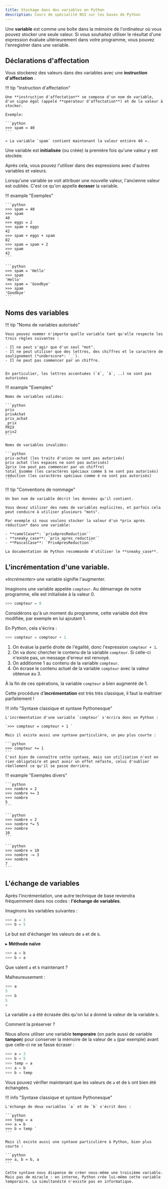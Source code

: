 ```yaml
---
title: Stockage dans des variables en Python
description: Cours de spécialité NSI sur les bases de Python
---
```


Une **variable** est comme une boîte dans la mémoire de l'ordinateur où vous pouvez stocker une seule valeur. Si vous souhaitez utiliser le résultat d'une expression évaluée ultérieurement dans votre programme, vous pouvez l'enregistrer dans une variable.

## Déclarations d'affectation

Vous stockerez des valeurs dans des variables avec une **instruction d'affectation** .

!!! tip "Instruction d'affectation"

    Une **instruction d'affectation** se compose d'un nom de variable, d'un signe égal (appelé **opérateur d'affectation**) et de la valeur à stocker.

    Exemple:

    ```python
    >>> spam = 40
    ```

    « La variable `spam` contient maintenant la valeur entière 40 ».

Une variable est **initialisée** (ou créée) la première fois qu'une valeur y est stockée.

Après cela, vous pouvez l'utiliser dans des expressions avec d'autres variables et valeurs.

Lorsqu'une variable se voit attribuer une nouvelle valeur, l'ancienne valeur est oubliée. C'est ce qu'on appelle **écraser** la variable.

!!! example "Exemples"

    ```python
    >>> spam = 40
    >>> spam
    40
    >>> eggs = 2
    >>> spam + eggs
    42
    >>> spam + eggs + spam
    82
    >>> spam = spam + 2
    >>> spam
    42
    ```

    ```python
    >>> spam = 'Hello'
    >>> spam
    'Hello'
    >>> spam = 'Goodbye'
    >>> spam
    'Goodbye'
    ```

## Noms des variables

!!! tip "Noms de variables autorisés"

    Vous pouvez nommer n'importe quelle variable tant qu'elle respecte les trois règles suivantes :

    - Il ne peut s'agir que d'un seul "mot".
    - Il ne peut utiliser que des lettres, des chiffres et le caractère de soulignement (*underscore*: `_`).
    - Il ne peut pas commencer par un chiffre.


    En particulier, les lettres accentuées (`é`, `à`, ..) ne sont pas autorisées

!!! example "Exemples"

    Noms de variables valides:

    ```python
    prix
    prixAchat
    prix_achat
    _prix
    PRIX
    prix2
    ```

    Noms de variables invalides:

    ```python
    prix-achat (les traits d'union ne sont pas autorisés)
    prix achat (les espaces ne sont pas autorisés)
    2prix (ne peut pas commencer par un chiffre)
    total_$somme (les caractères spéciaux comme $ ne sont pas autorisés)
    réduction (les caractères spéciaux comme é ne sont pas autorisés)
    ```

!!! tip "Conventions de nommage"

    Un bon nom de variable décrit les données qu'il contient.

    Vous devez utiliser des noms de variables explicites, et parfois cela peut conduire à utiliser plusieurs "mots".

    Par exemple si nous voulons stocker la valeur d'un *prix après réduction* dans une variable:

    - **camelCase**: `prixApresReduction``
    - **sneaky_case**: `prix_apres_reduction``
    - **PascalCase**: `PrixApresReduction``

    La documentation de Python recommande d'utiliser le **sneaky_case**.

## L'incrémentation d'une variable.

_«Incrémenter»_ une variable signifie l'augmenter.

Imaginons une variable appelée `compteur`. Au démarrage de notre programme, elle est initialisée à la valeur 0.

```python
>>> compteur = 0
```

Considérons qu'à un moment du programme, cette variable doit être modifiée, par exemple en lui ajoutant 1.

En Python, cela s'écrira :

```python
>>> compteur = compteur + 1
```

1. On évalue la partie droite de l'égalité, donc l'expression `compteur + 1`.
2. On va donc chercher le contenu de la variable `compteur`. Si celle-ci n'existe pas, un message d'erreur est renvoyé.
3. On additionne 1 au contenu de la variable `compteur`.
4. On écrase le contenu actuel de la variable `compteur` avec la valeur obtenue au 3.

À la fin de ces opérations, la variable `compteur` a bien augmenté de 1.

Cette procédure d'**incrémentation** est très très classique, il faut la maîtriser parfaitement !

!!! info "Syntaxe classique et syntaxe Pythonesque"

    L'incrémentation d'une variable `compteur` s'écrira donc en Python :

    `>>> compteur = compteur + 1 `

    Mais il existe aussi une syntaxe particulière, un peu plus courte :

    ```python
    >>> compteur += 1
    ```
    C'est bien de connaître cette syntaxe, mais son utilisation n'est en rien obligatoire et peut avoir un effet néfaste, celui d'oublier réellement ce qu'il se passe derrière.

!!! example "Exemples divers"

    ```python
    >>> nombre = 2
    >>> nombre += 3
    >>> nombre
    5
    ```

    ```python
    >>> nombre = 2
    >>> nombre *= 5
    >>> nombre
    10
    ```

    ```python
    >>> nombre = 10
    >>> nombre -= 3
    >>> nombre
    7
    ```

## L'échange de variables

Après l'incrémentation, une autre technique de base reviendra fréquemment dans nos codes : **l'échange de variables**.

Imaginons les variables suivantes :

```python
>>> a = 3
>>> b = 5
```

Le but est d'échanger les valeurs de `a` et de `b`.

▸ **Méthode naïve**

```python
>>> a = b
>>> b = a
```

Que valent `a` et `b` maintenant ?

Malheureusement :

```python
>>> a
5
>>> b
5
>
```

La variable `a` a été écrasée dès qu'on lui a donné la valeur de la variable `b`.

Comment la préserver ?

Nous allons utiliser une variable **temporaire** (on parle aussi de variable **tampon**) pour conserver la mémoire de la valeur de `a` (par exemple) avant que celle-ci ne se fasse écraser :

```python
>>> a = 3
>>> b = 5
>>> temp = a
>>> a = b
>>> b = temp
```

Vous pouvez vérifier maintenant que les valeurs de `a` et de `b` ont bien été échangées.

!!! info "Syntaxe classique et syntaxe Pythonesque"

    L'échange de deux variables `a` et de `b` s'écrit donc :

    ```python
    >>> temp = a
    >>> a = b
    >>> b = temp `
    ```

    Mais il existe aussi une syntaxe particulière à Python, bien plus courte :

    ```python
    >>> a, b = b, a
    ```

    Cette syntaxe nous dispense de créer nous-même une troisième variable. Mais pas de miracle : en interne, Python crée lui-même cette variable temporaire. La simultanéité n'existe pas en informatique.
